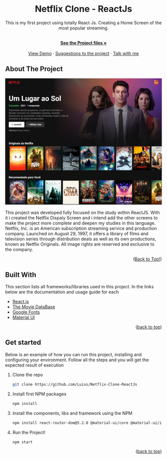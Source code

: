 

<!-- MAIN PAGE -->
<br />
<div align="center" id="top">
  <h1 align="center">Netflix Clone - ReactJs</h1>
  This is my first project using totally React Js. Creating a Home Screen of the most popular streaming.
  <p align="center">
    <br />
    <a href=""><strong>See the Project files »</strong></a>
    <br />
    <br />
    <a href="https://github.com/Luixs/Netflix-Clone-ReactJs/tree/main/src/website-demo">View Demo</a>
    ·
    <a href="https://www.linkedin.com/in/luis-tarlino/">Suggestions to the project</a>
    ·
    <a href="https://www.linkedin.com/in/luis-tarlino/">Talk with me</a>
  </p>
</div>

<!-- ABOUT THE PROJECT -->
<div id= "about-the-project">
  <h2>About The Project</h2>

  [![Product Name Screen Shot][product-screenshot]](https://example.com)

  This project was developed fully focused on the study within ReactJS. With it i created the Netflix Dispaly Screen and i intend add the other screens to make the project more complete and deepen my studies in this language. <br/>
  Netflix, Inc. is an American subscription streaming service and production company. Launched on August 29, 1997, it offers a library of films and television series through distribution deals as well as its own productions, known as Netflix Originals. All image rights are reserved and exclusive to the company.
  <p align="right">(<a href="#top">Back to Top!</a>)</p>
</div

 
<div id="Built-With">
  <h2>Built With</h2>

  This section lists all frameworks/libraries used in this project. In the links below are the documentation and usage guide for each

  * [React.js](https://reactjs.org/)
  * [The Movie DataBase](https://www.themoviedb.org)
  * [Google Fonts](https://fonts.google.com)
  * [Material UI](https://v4.mui.com/components/material-icons/)

  <p align="right">(<a href="#top">back to top</a>)</p>
<div/>
  
 
 
<div id= "Started"><h2>Get started</h2>

Below is an example of how you can run this project, installing and configuring your environment.
Follow all the steps and you will get the expected result of execution

1. Clone the repo
   ```sh
   git clone https://github.com/Luixs/Netflix-Clone-ReactJs
   ```
2. Install first NPM packages
   ```sh
   npm install  
   ```
3. Install the components, libs and framework using the NPM
   ```sh
   npm install react-router-dom@5.2.0 @material-ui/core @material-ui/icons --save react-select
   ```
4. Run the Project!
   ```sh
   npm start
   ```  

<p align="right">(<a href="#top">back to top</a>)</p>
  
<div/>
  
  <!-- MARKDOWN LINKS & IMAGES -->
  [product-screenshot]: src/website-demo/Desktop-Screen1.jpg
